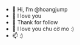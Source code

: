 - 👋 Hi, I’m @hoangjump
- 👀 I love you
- 🌱 Thank for follow
- 💞️ I love you chu cờ mo :)
- 📫 :)

<!---
hoangjump/hoangjump is a ✨ special ✨ repository because its `README.md` (this file) appears on your GitHub profile.
You can click the Preview link to take a look at your changes.
--->
